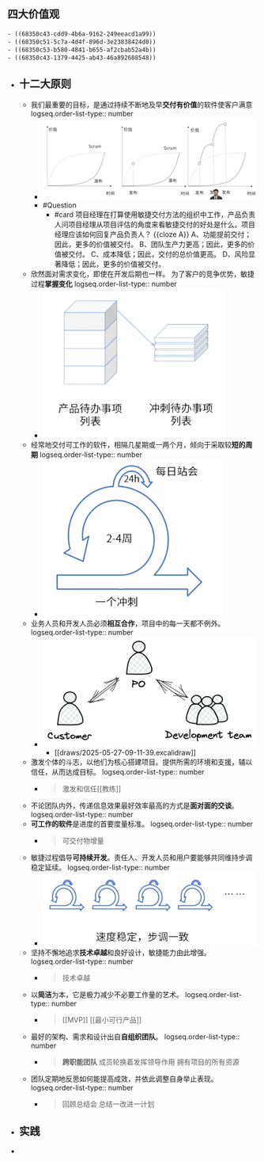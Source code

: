 ## 四大价值观
	- ((68350c43-cdd9-4b6a-9162-249eeacd1a99))
	- ((68350c51-5c7a-4d4f-896d-3e23838424d0))
	- ((68350c53-b580-4841-b655-af2cbab52a4b))
	- ((68350c43-1379-4425-ab43-46a892608548))
- ## 十二大原则
	- 我们最重要的目标，是通过持续不断地及早**交付有价值**的软件使客户满意
	  logseq.order-list-type:: number
		- ![image.png](../assets/image_1748307712891_0.png)
		- #Question
			- #card 项目经理在打算使用敏捷交付方法的组织中工作，产品负责人问项目经理从项目评估的角度来看敏捷交付的好处是什么。项目经理应该如何回复产品负责人？ {{cloze A}} 
			  A、功能提前交付；因此，更多的价值被交付。
			  B、团队生产力更高；因此，更多的价值被交付。
			  C、成本降低；因此，交付的总价值更高。
			  D、风险显著降低；因此，更多的价值被交付。
	- 欣然面对需求变化，即使在开发后期也一样。 为了客户的竞争优势，敏捷过程**掌握变化**
	  logseq.order-list-type:: number
		- ![image.png](../assets/image_1748307749329_0.png)
	- 经常地交付可工作的软件，相隔几星期或一两个月，倾向于采取较**短的周期**
	  logseq.order-list-type:: number
		- ![image.png](../assets/image_1748307761330_0.png)
	- 业务人员和开发人员必须**相互合作**，项目中的每一天都不例外。
	  logseq.order-list-type:: number
		- ![image.png](../assets/image_1748308816259_0.png)
			- [[draws/2025-05-27-09-11-39.excalidraw]]
	- 激发个体的斗志，以他们为核心搭建项目。提供所需的环境和支援，辅以信任，从而达成目标。
	  logseq.order-list-type:: number
		- > 激发和信任[[教练]]
	- 不论团队内外，传递信息效果最好效率最高的方式是**面对面的交谈**。
	  logseq.order-list-type:: number
	- **可工作的软件**是进度的首要度量标准。
	  logseq.order-list-type:: number
		- > 可交付物增量
	- 敏捷过程倡导**可持续开发**。责任人、开发人员和用户要能够共同维持步调稳定延续。
	  logseq.order-list-type:: number
		- ![image.png](../assets/image_1748309677663_0.png)
	- 坚持不懈地追求**技术卓越**和良好设计，敏捷能力由此增强。
	  logseq.order-list-type:: number
		- > 技术卓越
	- 以**简洁**为本，它是极力减少不必要工作量的艺术。
	  logseq.order-list-type:: number
		- > [[MVP]] [[最小可行产品]]
	- 最好的架构、需求和设计出自**自组织团队**。
	  logseq.order-list-type:: number
		- > **跨职能团队**
		  成员轮换着发挥领导作用
		  拥有项目的所有资源
	- 团队定期地反思如何能提高成效，并依此调整自身举止表现。
	  logseq.order-list-type:: number
		- > 回顾总结会
		  总结一改进一计划
- ## 实践
-